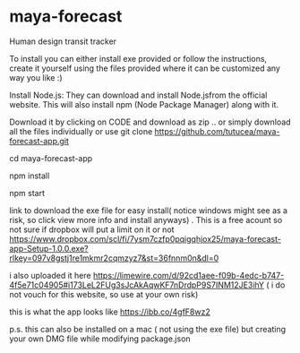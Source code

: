 # maya-forecast
Human design transit tracker

To install you can either install exe provided or follow the instructions, create it yourself using the files provided where it can be customized any way you like :)

Install Node.js: They can download and install Node.jsfrom the official website. This will also install npm (Node Package Manager) along with it.

Download it by clicking on CODE and download as zip  .. or simply download all the files individually  or use git clone https://github.com/tutucea/maya-forecast-app.git

cd maya-forecast-app

npm install

npm start



link to download the exe file for easy install( notice windows might see as a risk, so click view more info  and install anyways) . This is a free acount 
 so not sure if dropbox will put a limit on it or not https://www.dropbox.com/scl/fi/7ysm7czfp0pqigqhjox25/maya-forecast-app-Setup-1.0.0.exe?rlkey=097v8gstj1re1mkmr2cqmzyz7&st=36fnnm0n&dl=0

i also uploaded it here https://limewire.com/d/92cd1aee-f09b-4edc-b747-4f5e71c04905#i173LeL2FUg3sJcAkAqwKF7nDrdpP9S7INM12JE3ihY  ( i do not vouch for this website, so use at your own risk)

this is what the app looks like https://ibb.co/4gfF8wz2

p.s. this can also be installed on a mac ( not using the exe file) but creating your own DMG file while modifying package.json 
